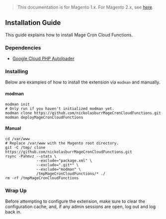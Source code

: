 <blockquote class="important">This documentation is for Magento 1.x. For Magento 2.x, see <a href="https://docs.nickolasburr.com/magento/extensions/2.x/magecroncloudfunctions/latest/">here</a>.</blockquote>

## Installation Guide

This guide explains how to install Mage Cron Cloud Functions.

### Dependencies

+ [Google Cloud PHP Autoloader](https://github.com/nickolasburr/GoogleCloudPHPAutoloader.git)

### Installing

Below are examples of how to install the extension via `modman` and manually.

#### modman

```
modman init                                                                         # Only run if you haven't initialized modman yet.
modman clone https://github.com/nickolasburrMageCronCloudFunctions.git
modman deployMageCronCloudFunctions
```

#### Manual

```
cd /var/www                                                                         # Replace /var/www with the Magento root directory.
git -C /tmp/ clone https://github.com/nickolasburrMageCronCloudFunctions.git
rsync -Pahmvz --stats \
              --exclude="package.xml" \
              --exclude=".git*" \
              --exclude="modman" \
              /tmpMageCronCloudFunctions/* ./
rm -rf /tmpMageCronCloudFunctions
```

### Wrap Up

Before attempting to configure the extension, make sure to clear the configuration cache, and, if any admin sessions are open, log out and log back in.
